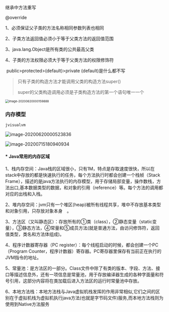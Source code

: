 继承中方法重写

@override

1、必须保证父子类的方法名称相同参数列表也相同

2、子类方法返回值必须小于等于父类方法的返回值范围

3、java.lang.Object是所有类的公共最高父类

4、子类的方法权限必须大于等于父类方法的权限修饰符

​	public>protected>(default)>private 	(default)是什么都不写

>  只有子类的构造方法才能调用父类的构造方法super()
>
>  super的父类构造调用必须是子类构造方法的第一个语句唯一一个

<img src="C:\Users\hanka\AppData\Roaming\Typora\typora-user-images\image-20200620000159888.png" alt="image-20200620000159888" style="zoom:67%;" />

### 内存模型

``` 
jvisualvm
```



![image-20200620000523836](C:\Users\hanka\AppData\Roaming\Typora\typora-user-images\image-20200620000523836.png)

![image-20200715180940934](C:\Users\hanka\AppData\Roaming\Typora\typora-user-images\image-20200715180940934.png)

#### * Java常用的内存区域

1、栈内存空间：Java栈的区域很小，只有1M，特点是存取速度很快，所以在stack中存放的都是快速执行的任务，每个方法执行时都会创建一个栈帧（Stack Frame），描述的是java方法执行的内存模型，用于存储局部变量，操作数栈，方法出口,基本数据类型的数据，和对象的引用（reference）等。每个方法的调用都对应的出栈和入栈。

2、堆内存空间：jvm只有一个堆区(heap)被所有线程共享，堆中不存放基本类型和对象引用，只存放对象本身　。

3、方法区（又叫静态区）：存放所有的①类（class），②静态变量（static变量），③静态方法，④常量和⑤成员方法(就是普通方法，由访问修饰符，返回值类型，类名和方法体组成)。

4、程序计数器寄存器（PC register）：每个线程启动的时候，都会创建一个PC（Program Counter，程序计数器）寄存器。PC寄存器里保存有当前正在执行的JVM指令的地址。

5、常量池：是方法区的一部分。Class文件中除了有类的版本、字段、方法、接口等描述信息外，还有一项信息是常量池，用于存放编译器生成的各种字面量和符号引用，这部分内容将在类加载后进入方法区的运行时常量池中存放。

6、本地方法栈：本地方法栈与Java虚拟机栈发挥的作用非常相似,它们之间的区别在于虚拟机栈为虚拟机执行java方法(也就是字节码文件)服务,而本地方法栈则为使用到Native方法服务